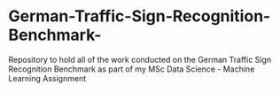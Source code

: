 # German-Traffic-Sign-Recognition-Benchmark-
Repository to hold all of the work conducted on the German Traffic Sign Recognition Benchmark as part of my MSc Data Science - Machine Learning Assignment 
